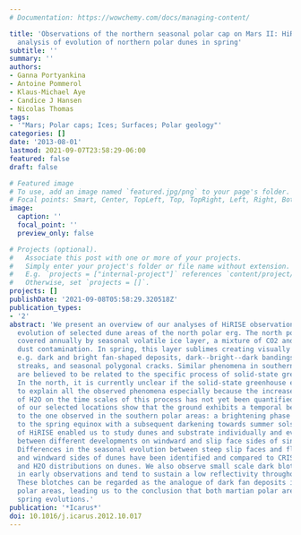 ```yaml
---
# Documentation: https://wowchemy.com/docs/managing-content/

title: 'Observations of the northern seasonal polar cap on Mars II: HiRISE photometric
  analysis of evolution of northern polar dunes in spring'
subtitle: ''
summary: ''
authors:
- Ganna Portyankina
- Antoine Pommerol
- Klaus-Michael Aye
- Candice J Hansen
- Nicolas Thomas
tags:
- '"Mars; Polar caps; Ices; Surfaces; Polar geology"'
categories: []
date: '2013-08-01'
lastmod: 2021-09-07T23:58:29-06:00
featured: false
draft: false

# Featured image
# To use, add an image named `featured.jpg/png` to your page's folder.
# Focal points: Smart, Center, TopLeft, Top, TopRight, Left, Right, BottomLeft, Bottom, BottomRight.
image:
  caption: ''
  focal_point: ''
  preview_only: false

# Projects (optional).
#   Associate this post with one or more of your projects.
#   Simply enter your project's folder or file name without extension.
#   E.g. `projects = ["internal-project"]` references `content/project/deep-learning/index.md`.
#   Otherwise, set `projects = []`.
projects: []
publishDate: '2021-09-08T05:58:29.320518Z'
publication_types:
- '2'
abstract: 'We present an overview of our analyses of HiRISE observations of spring
  evolution of selected dune areas of the north polar erg. The north polar erg is
  covered annually by seasonal volatile ice layer, a mixture of CO2 and H2O with mineral
  dust contamination. In spring, this layer sublimes creating visually enigmatic phenomena,
  e.g. dark and bright fan-shaped deposits, dark--bright--dark bandings, dark down-slope
  streaks, and seasonal polygonal cracks. Similar phenomena in southern polar areas
  are believed to be related to the specific process of solid-state greenhouse effect.
  In the north, it is currently unclear if the solid-state greenhouse effect is able
  to explain all the observed phenomena especially because the increased influence
  of H2O on the time scales of this process has not yet been quantified. HiRISE observations
  of our selected locations show that the ground exhibits a temporal behaviour similar
  to the one observed in the southern polar areas: a brightening phase starting close
  to the spring equinox with a subsequent darkening towards summer solstice. The resolution
  of HiRISE enabled us to study dunes and substrate individually and even distinguish
  between different developments on windward and slip face sides of single dunes.
  Differences in the seasonal evolution between steep slip faces and flatter substrate
  and windward sides of dunes have been identified and compared to CRISM data of CO2
  and H2O distributions on dunes. We also observe small scale dark blotches that appear
  in early observations and tend to sustain a low reflectivity throughout the spring.
  These blotches can be regarded as the analogue of dark fan deposits in southern
  polar areas, leading us to the conclusion that both martian polar areas follow similar
  spring evolutions.'
publication: '*Icarus*'
doi: 10.1016/j.icarus.2012.10.017
---
```

